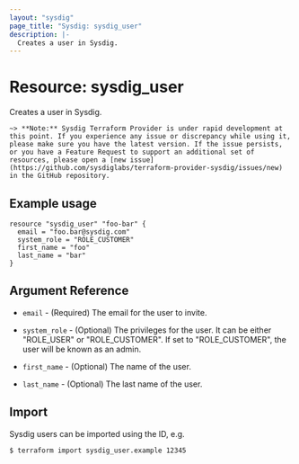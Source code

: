 ```yaml
---
layout: "sysdig"
page_title: "Sysdig: sysdig_user"
description: |-
  Creates a user in Sysdig.
---
```


# Resource: sysdig\_user

Creates a user in Sysdig.

`~> **Note:** Sysdig Terraform Provider is under rapid development at this point. If you experience any issue or discrepancy while using it, please make sure you have the latest version. If the issue persists, or you have a Feature Request to support an additional set of resources, please open a [new issue](https://github.com/sysdiglabs/terraform-provider-sysdig/issues/new) in the GitHub repository.`

## Example usage

```hcl
resource "sysdig_user" "foo-bar" {
  email = "foo.bar@sysdig.com"
  system_role = "ROLE_CUSTOMER"
  first_name = "foo"
  last_name = "bar"
}
```

## Argument Reference

* `email` - (Required) The email for the user to invite.

* `system_role` - (Optional) The privileges for the user. It can be either "ROLE_USER" or "ROLE_CUSTOMER".
    If set to "ROLE_CUSTOMER", the user will be known as an admin.

* `first_name` - (Optional) The name of the user.

* `last_name` - (Optional) The last name of the user.


## Import

Sysdig users can be imported using the ID, e.g.

```
$ terraform import sysdig_user.example 12345
```